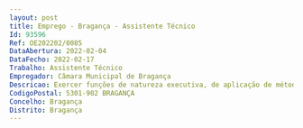```yaml
--- 
layout: post
title: Emprego - Bragança - Assistente Técnico
Id: 93596
Ref: OE202202/0085
DataAbertura: 2022-02-04
DataFecho: 2022-02-17
Trabalho: Assistente Técnico
Empregador: Câmara Municipal de Bragança
Descricao: Exercer funções de natureza executiva, de aplicação de métodos e processos, com base em diretivas definidas e instruções gerais, de grau médio de complexidade, na área da educação estética e artística, nomeadamente  Promover uma educação estético artística equitativa, inclusiva e de qualidade, dinamizando oportunidades de aprendizagem para todos, através da convergência, do compromisso, da responsabilização e da cooperação entre os equipamentos culturais municipais e entidades externas  Conceber e desenvolver ações estético artísticas para todos os segmentos da sociedade, devidamente fundamentadas em princípios de comunicação experimentação, integração inclusão, partilha envolvimento e reflexão apropriação  Promover o desenvolvimento do gosto e do respeito pela diversidade cultural, criando experiências gratificantes, que, numa perspetiva de educação estético artística ao longo da vida, contribuam para a valorização dos equipamentos culturais e a integração social da(s) comunidade(s)  Conceber, desenvolver e apoiar atividades estético artísticas e educativas de âmbito comunitário  Assegurar a mediação e o acolhimento especializado e informado de públicos  Assegurar a ligação entre todos os elementos que intervêm na produção dos espetáculos e outras atividades eventos do teatro municipal  Diligenciar o acompanhamento, monitorização, contactos e demais processos que se mostrem necessários para a produção, coprodução e acolhimento de projetos artísticos que integrem a programação do teatro municipal  Colaborar em atividades de gestão de projetos do teatro municipal e apoiar na realização e monitorização de candidaturas  Colaborar na gestão da frente de sala do teatro municipal e atividades intrínsecas à mesma  Apoiar na distribuição de materiais de divulgação  Colaborar na organização de atividades culturais e de animação do Serviço de Animação e Equipamentos Culturais (SAEC), sem prejuízo de desempenho de outras tarefas, iniciativas ou ações decididas no âmbito das atribuições e competências do Município.
CodigoPostal: 5301-902 BRAGANÇA
Concelho: Bragança
Distrito: Bragança
--- 
```

